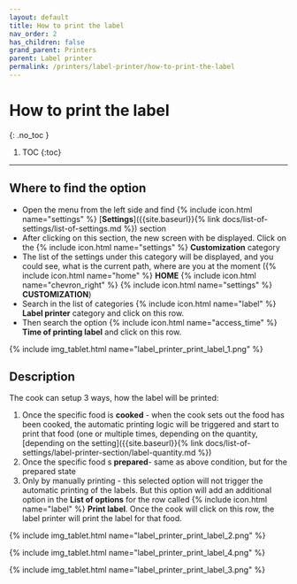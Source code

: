 ```yaml
---
layout: default
title: How to print the label
nav_order: 2
has_children: false
grand_parent: Printers
parent: Label printer
permalink: /printers/label-printer/how-to-print-the-label
---
```


# How to print the label
{: .no_toc }

1. TOC
{:toc}

---

## Where to find the option
- Open the menu from the left side and find {% include icon.html name="settings" %} [**Settings**]({{site.baseurl}}{% link docs/list-of-settings/list-of-settings.md %}) section
- After clicking on this section, the new screen with be displayed. Click on the {% include icon.html name="settings" %} **Customization** category
- The list of the settings under this category will be displayed, and you could see, what is the current path, where are you at the moment ({% include icon.html name="home" %} **HOME** {% include icon.html name="chevron_right" %} {% include icon.html name="settings" %} **CUSTOMIZATION**)
- Search in the list of categories {% include icon.html name="label" %} **Label printer** category and click on this row.
- Then search the option {% include icon.html name="access_time" %} **Time of printing label** and click on this row.

{% include img_tablet.html name="label_printer_print_label_1.png" %}

## Description
The cook can setup 3 ways, how the label will be printed:
1. Once the specific food is **cooked** - when the cook sets out the food has been cooked, the automatic printing logic will be triggered and start to print that food (one or multiple times, depending on the quantity, [depending on the setting]({{site.baseurl}}{% link docs/list-of-settings/label-printer-section/label-quantity.md %}) 
1. Once the specific food s **prepared**- same as above condition, but for the prepared state 
1. Only by manually printing - this selected option will not trigger the automatic printing of the labels. But this option will add an additional option in the **List of options** for the row called {% include icon.html name="label" %} **Print label**. Once the cook will click on this row, the label printer will print the label for that food.

{% include img_tablet.html name="label_printer_print_label_2.png" %}

{% include img_tablet.html name="label_printer_print_label_4.png" %}

{% include img_tablet.html name="label_printer_print_label_3.png" %}
